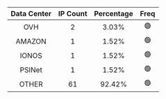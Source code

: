 | Data Center | IP Count | Percentage | Freq |
|:------------:|:--------:|:-----------:|:-----:|
| OVH | 2 | 3.03% | 🟢 |
| AMAZON | 1 | 1.52% | 🟢 |
| IONOS | 1 | 1.52% | 🟢 |
| PSINet | 1 | 1.52% | 🟢 |
| OTHER | 61 | 92.42% | 🟢 |